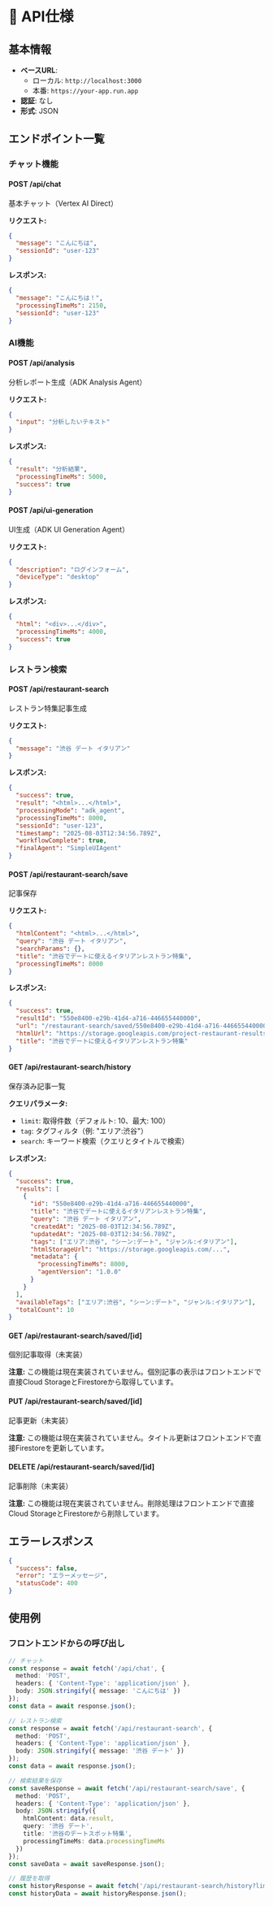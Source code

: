 # 📡 API仕様

## 基本情報

- **ベースURL**: 
  - ローカル: `http://localhost:3000`
  - 本番: `https://your-app.run.app`
- **認証**: なし
- **形式**: JSON

## エンドポイント一覧

### チャット機能

#### POST /api/chat
基本チャット（Vertex AI Direct）

**リクエスト:**
```json
{
  "message": "こんにちは",
  "sessionId": "user-123"
}
```

**レスポンス:**
```json
{
  "message": "こんにちは！",
  "processingTimeMs": 2150,
  "sessionId": "user-123"
}
```

### AI機能

#### POST /api/analysis
分析レポート生成（ADK Analysis Agent）

**リクエスト:**
```json
{
  "input": "分析したいテキスト"
}
```

**レスポンス:**
```json
{
  "result": "分析結果",
  "processingTimeMs": 5000,
  "success": true
}
```

#### POST /api/ui-generation
UI生成（ADK UI Generation Agent）

**リクエスト:**
```json
{
  "description": "ログインフォーム",
  "deviceType": "desktop"
}
```

**レスポンス:**
```json
{
  "html": "<div>...</div>",
  "processingTimeMs": 4000,
  "success": true
}
```

### レストラン検索

#### POST /api/restaurant-search
レストラン特集記事生成

**リクエスト:**
```json
{
  "message": "渋谷 デート イタリアン"
}
```

**レスポンス:**
```json
{
  "success": true,
  "result": "<html>...</html>",
  "processingMode": "adk_agent",
  "processingTimeMs": 8000,
  "sessionId": "user-123",
  "timestamp": "2025-08-03T12:34:56.789Z",
  "workflowComplete": true,
  "finalAgent": "SimpleUIAgent"
}
```

#### POST /api/restaurant-search/save
記事保存

**リクエスト:**
```json
{
  "htmlContent": "<html>...</html>",
  "query": "渋谷 デート イタリアン",
  "searchParams": {},
  "title": "渋谷でデートに使えるイタリアンレストラン特集",
  "processingTimeMs": 8000
}
```

**レスポンス:**
```json
{
  "success": true,
  "resultId": "550e8400-e29b-41d4-a716-446655440000",
  "url": "/restaurant-search/saved/550e8400-e29b-41d4-a716-446655440000",
  "htmlUrl": "https://storage.googleapis.com/project-restaurant-results/restaurant-results/2025/08/03/result_550e8400-e29b-41d4-a716-446655440000.html",
  "title": "渋谷でデートに使えるイタリアンレストラン特集"
}
```

#### GET /api/restaurant-search/history
保存済み記事一覧

**クエリパラメータ:**
- `limit`: 取得件数（デフォルト: 10、最大: 100）
- `tag`: タグフィルタ（例: "エリア:渋谷"）
- `search`: キーワード検索（クエリとタイトルで検索）

**レスポンス:**
```json
{
  "success": true,
  "results": [
    {
      "id": "550e8400-e29b-41d4-a716-446655440000",
      "title": "渋谷でデートに使えるイタリアンレストラン特集",
      "query": "渋谷 デート イタリアン",
      "createdAt": "2025-08-03T12:34:56.789Z",
      "updatedAt": "2025-08-03T12:34:56.789Z",
      "tags": ["エリア:渋谷", "シーン:デート", "ジャンル:イタリアン"],
      "htmlStorageUrl": "https://storage.googleapis.com/...",
      "metadata": {
        "processingTimeMs": 8000,
        "agentVersion": "1.0.0"
      }
    }
  ],
  "availableTags": ["エリア:渋谷", "シーン:デート", "ジャンル:イタリアン"],
  "totalCount": 10
}
```

#### GET /api/restaurant-search/saved/[id]
個別記事取得（未実装）

**注意:** この機能は現在実装されていません。個別記事の表示はフロントエンドで直接Cloud StorageとFirestoreから取得しています。

#### PUT /api/restaurant-search/saved/[id]
記事更新（未実装）

**注意:** この機能は現在実装されていません。タイトル更新はフロントエンドで直接Firestoreを更新しています。

#### DELETE /api/restaurant-search/saved/[id]
記事削除（未実装）

**注意:** この機能は現在実装されていません。削除処理はフロントエンドで直接Cloud StorageとFirestoreから削除しています。

## エラーレスポンス

```json
{
  "success": false,
  "error": "エラーメッセージ",
  "statusCode": 400
}
```

## 使用例

### フロントエンドからの呼び出し

```typescript
// チャット
const response = await fetch('/api/chat', {
  method: 'POST',
  headers: { 'Content-Type': 'application/json' },
  body: JSON.stringify({ message: 'こんにちは' })
});
const data = await response.json();

// レストラン検索
const response = await fetch('/api/restaurant-search', {
  method: 'POST',
  headers: { 'Content-Type': 'application/json' },
  body: JSON.stringify({ message: '渋谷 デート' })
});
const data = await response.json();

// 検索結果を保存
const saveResponse = await fetch('/api/restaurant-search/save', {
  method: 'POST',
  headers: { 'Content-Type': 'application/json' },
  body: JSON.stringify({
    htmlContent: data.result,
    query: '渋谷 デート',
    title: '渋谷のデートスポット特集',
    processingTimeMs: data.processingTimeMs
  })
});
const saveData = await saveResponse.json();

// 履歴を取得
const historyResponse = await fetch('/api/restaurant-search/history?limit=10');
const historyData = await historyResponse.json();
```